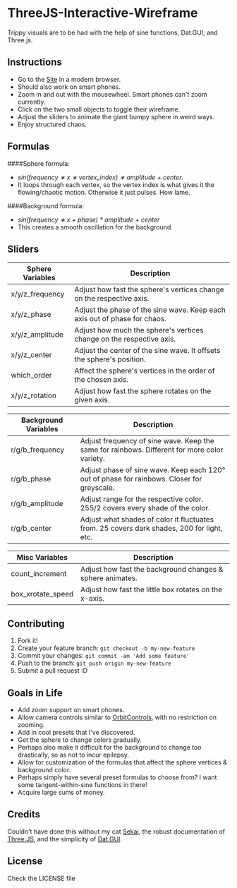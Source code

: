 # ThreeJS-Interactive-Wireframe
Trippy visuals are to be had with the help of sine functions, Dat.GUI, and Three.js.

## Instructions

* Go to the [Site](http://poeticode.github.io/ThreeJS-Interactive-Wireframe/) in a modern browser.
 * Should also work on smart phones.
* Zoom in and out with the mousewheel. Smart phones can't zoom currently.
* Click on the two small objects to toggle their wireframe.
* Adjust the sliders to animate the giant bumpy sphere in weird ways.
* Enjoy structured chaos.

## Formulas
####Sphere formula:
* _sin(frequency &lowast; x &lowast; vertex_index) &lowast; amplitude + center_.
* It loops through each vertex, so the vertex index is what gives it the flowing/chaotic motion. Otherwise it just pulses. How lame.

####Background formula:
* _sin(frequency &lowast; x + phase) * amplitude + center_
* This creates a smooth oscillation for the background.

## Sliders


| Sphere Variables  | Description                                                               |
|-------------------|---------------------------------------------------------------------------|
| x/y/z_frequency   | Adjust how fast the sphere's vertices change on the respective axis.      |
| x/y/z_phase       | Adjust the phase of the sine wave. Keep each axis out of phase for chaos. |
| x/y/z_amplitude   | Adjust how much the sphere's vertices change on the respective axis.      |
| x/y/z_center      | Adjust the center of the sine wave. It offsets the sphere's position.     |
| which_order       | Affect the sphere's vertices in the order of the chosen axis.             |
| x/y/z_rotation    | Adjust how fast the sphere rotates on the given axis.                     |

| Background Variables  | Description                                                                                  |
|-----------------------|----------------------------------------------------------------------------------------------|
| r/g/b_frequency       | Adjust frequency of sine wave. Keep the same for rainbows. Different for more color variety. |
| r/g/b_phase           | Adjust phase of sine wave. Keep each 120° out of phase for rainbows. Closer for greyscale.   |
| r/g/b_amplitude       | Adjust range for the respective color. 255/2 covers every shade of the color.                |
| r/g/b_center          | Adjust what shades of color it fluctuates from. 25 covers dark shades, 200 for light, etc.   |

|   Misc Variables  | Description                                               |
|-------------------|-----------------------------------------------------------|
| count_increment   | Adjust how fast the background changes & sphere animates. |
| box_xrotate_speed | Adjust how fast the little box rotates on the x-axis.     |

## Contributing

1. Fork it!
2. Create your feature branch: `git checkout -b my-new-feature`
3. Commit your changes: `git commit -am 'Add some feature'`
4. Push to the branch: `git push origin my-new-feature`
5. Submit a pull request :D

## Goals in Life

* Add zoom support on smart phones.
* Allow camera controls similar to [OrbitControls](http://threejs.org/examples/misc_controls_orbit.html), with no restriction on zooming.
* Add in cool presets that I've discovered.
* Get the sphere to change colors gradually.
 * Perhaps also make it difficult for the background to change _too_ drastically, so as not to incur epilepsy.
* Allow for customization of the formulas that affect the sphere vertices & background color.
 * Perhaps simply have several preset formulas to choose from? I want some tangent-within-sine functions in there!
* Acquire large sums of money.

## Credits

Couldn't have done this without my cat [Sekai](https://instagram.com/p/zqJ4ADRTvm/), the robust documentation of [Three.JS](http://threejs.org/docs/), and the simplicity of [Dat.GUI](http://workshop.chromeexperiments.com/examples/gui/).

## License

Check the LICENSE file